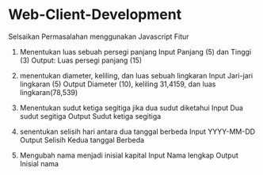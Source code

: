 # Web-Client-Development

Selsaikan Permasalahan menggunakan Javascript 
Fitur
1. Menentukan luas sebuah persegi panjang
   Input   Panjang (5) dan Tinggi (3)
   Output: Luas persegi panjang (15)

3. menentukan diameter, keliling, dan luas sebuah lingkaran
   Input   Jari-jari lingkaran (5)
   Output  Diameter (10), keliling 31,4159, dan luas lingkaran(78,539)

4. Menentukan sudut ketiga segitiga jika dua sudut diketahui
   Input   Dua sudut segitiga
   Output  Sudut ketiga segitiga

5. senentukan selisih hari antara dua tanggal berbeda
   Input   YYYY-MM-DD
   Output  Selisih Kedua tanggal Berbeda

6. Mengubah nama menjadi inisial kapital
   Input   Nama lengkap
   Output  Inisial nama 
